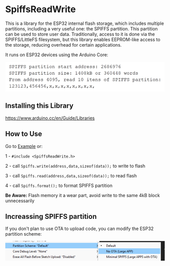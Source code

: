 # SpiffsReadWrite
This is a library for the ESP32 internal flash storage, which includes multiple partitions, including a very useful one: the SPIFFS partition. This partition can be used to store user data. Traditionally, access to it is done via the SPIFFS/LittleFS filesystem, but this library enables EEPROM-like access to the storage, reducing overhead for certain applications.

It runs on ESP32 devices using the Arduino Core:

![Example](https://github.com/JonasGMorsch/SpiffsReadWrite/blob/main/example.png)

## Installing this Library

https://www.arduino.cc/en/Guide/Libraries

## How to Use

Go to [Example](https://github.com/JonasGMorsch/SpiffsReadWrite/blob/main/examples/SpiffsReadWrite/SpiffsReadWrite.ino) or:

1 - ```#include <SpiffsReadWrite.h>```

2 - call ```Spiffs.write(address,data,sizeof(data));``` to write to flash

3 - call ```Spiffs.read(address,data,sizeof(data));``` to read flash

4 - call ```Spiffs.format();``` to format SPIFFS partition

**Be Aware:**  Flash memory it a wear part, avoid write to the same 4kB block unnecessarily

## Increassing SPIFFS partition
If you don't plan to use OTA to upload code, you can modify the ESP32 partition scheme:

![partion](https://github.com/JonasGMorsch/SpiffsReadWrite/blob/main/partitions.png)

